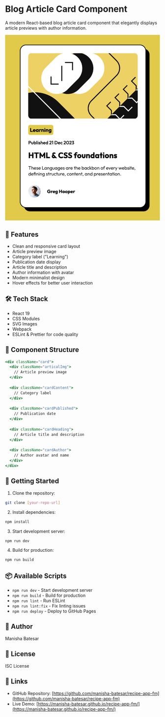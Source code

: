 # Blog Article Card Component

A modern React-based blog article card component that elegantly displays article previews with author information.

![Blog Article Card Preview](./preview.png)

## 🌟 Features

- Clean and responsive card layout
- Article preview image
- Category label ("Learning")
- Publication date display
- Article title and description 
- Author information with avatar
- Modern minimalist design
- Hover effects for better user interaction

## 🛠 Tech Stack

- React 19
- CSS Modules
- SVG Images
- Webpack
- ESLint & Prettier for code quality

## 🧱 Component Structure

```jsx
<div className="card">
  <div className="articalImg">
    // Article preview image
  </div>
  
  <div className="cardContent">
    // Category label
  </div>
  
  <div className="cardPublished">
    // Publication date
  </div>
  
  <div className="cardHeading">
    // Article title and description
  </div>
  
  <div className="cardAuthor">
    // Author avatar and name
  </div>
</div>
```

## 🚀 Getting Started

1. Clone the repository:
```bash
git clone [your-repo-url]
```

2. Install dependencies:
```bash
npm install
```

3. Start development server:
```bash
npm run dev
```

4. Build for production:
```bash
npm run build
```

## 📦 Available Scripts

- `npm run dev` - Start development server
- `npm run build` - Build for production
- `npm run lint` - Run ESLint
- `npm run lint:fix` - Fix linting issues
- `npm run deploy` - Deploy to GitHub Pages

## 👤 Author

Manisha Batesar

## 📄 License

ISC License

## 🔗 Links

- GitHub Repository: [https://github.com/manisha-batesar/recipe-app-fm](https://github.com/manisha-batesar/recipe-app-fm)
- Live Demo: [https://manisha-batesar.github.io/recipe-app-fm/](https://manisha-batesar.github.io/recipe-app-fm/)
